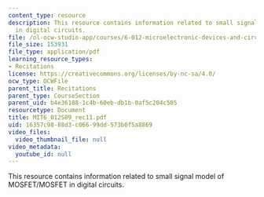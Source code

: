 ```yaml
---
content_type: resource
description: This resource contains information related to small signal model of MOSFET/MOSFET
  in digital circuits.
file: /ol-ocw-studio-app/courses/6-012-microelectronic-devices-and-circuits-spring-2009/16357c9888d3c06699dd573b0f5a8869_MIT6_012S09_rec11.pdf
file_size: 153931
file_type: application/pdf
learning_resource_types:
- Recitations
license: https://creativecommons.org/licenses/by-nc-sa/4.0/
ocw_type: OCWFile
parent_title: Recitations
parent_type: CourseSection
parent_uid: b4e36188-1c4b-60eb-db1b-0af5c204c505
resourcetype: Document
title: MIT6_012S09_rec11.pdf
uid: 16357c98-88d3-c066-99dd-573b0f5a8869
video_files:
  video_thumbnail_file: null
video_metadata:
  youtube_id: null
---
```

This resource contains information related to small signal model of MOSFET/MOSFET in digital circuits.